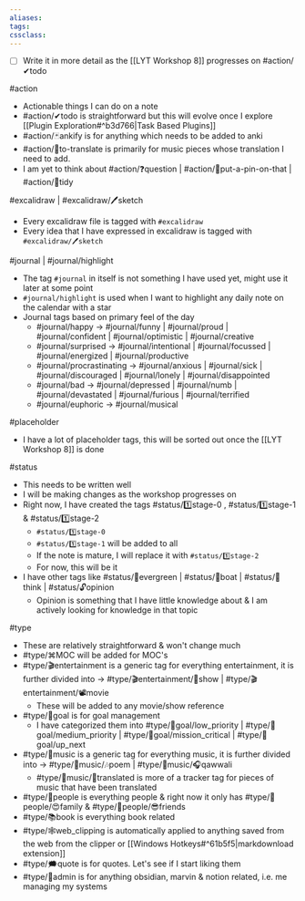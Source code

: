 ```yaml
---
aliases:
tags:
cssclass: 
---
```


- [ ] Write it in more detail as the [[LYT Workshop 8]] progresses on #action/✔todo 


#action 
- Actionable things I can do on a note
- #action/✔todo is straightforward but this will evolve once I explore [[Plugin Exploration#^b3d766|Task Based Plugins]] 
- #action/🃏ankify is for anything which needs to be added to anki
- #action/📰to-translate is primarily for music pieces whose translation I need to add.
- I am yet to think about #action/❓question | #action/📌put-a-pin-on-that  | #action/🧹tidy 


#excalidraw | #excalidraw/🖊sketch 
- Every excalidraw file is tagged with `#excalidraw`   
- Every idea that I have expressed in excalidraw is tagged with `#excalidraw/🖊sketch`


 #journal | #journal/highlight
 - The tag `#journal` in itself is not something I have used yet, might use it later at some point
 - `#journal/highlight` is used when I want to highlight any daily note on the calendar with a star
 - Journal tags based on primary feel of the day
	 - #journal/happy → #journal/funny | #journal/proud | #journal/confident | #journal/optimistic | #journal/creative
	- #journal/surprised → #journal/intentional | #journal/focussed | #journal/energized | #journal/productive
	- #journal/procrastinating → #journal/anxious | #journal/sick | #journal/discouraged | #journal/lonely | #journal/disappointed
	- #journal/bad → #journal/depressed | #journal/numb | #journal/devastated | #journal/furious | #journal/terrified
	- #journal/euphoric → #journal/musical


#placeholder
- I have a lot of placeholder tags, this will be sorted out once the [[LYT Workshop 8]] is done


#status
- This needs to be written well
- I will be making changes as the workshop progresses on
- Right now, I have created the tags #status/1️⃣stage-0 , #status/1️⃣stage-1 & #status/1️⃣stage-2 
	- `#status/1️⃣stage-0` 
	- `#status/1️⃣stage-1` will be added to all
	- If the note is mature, I will replace it with `#status/1️⃣stage-2` 
	- For now, this will be it
- I have other tags like #status/🌲evergreen | #status/🍃boat | #status/💭think | #status/🔓opinion     
	- Opinion is something that I have little knowledge about & I am actively looking for knowledge in that topic



#type 
- These are relatively straightforward & won't change much
- #type/⌘MOC will be added for MOC's
- #type/🎬entertainment is a generic tag for everything entertainment, it is further divided into → #type/🎬entertainment/🎥show  | #type/🎬entertainment/📽movie
	- These will be added to any movie/show reference
- #type/🎯goal is for goal management
	- I have categorized them into #type/🎯goal/low_priority | #type/🎯goal/medium_priority  | #type/🎯goal/mission_critical  | #type/🎯goal/up_next 
- #type/🎵music is a generic tag for everything music, it is further divided into → #type/🎵music/🎶poem | #type/🎵music/🎧qawwali 
	- #type/🎵music/📄translated is more of a tracker tag for pieces of music that have been translated 
- #type/👤people is everything people & right now it only has #type/👤people/😍family & #type/👤people/😎friends 
- #type/📚book is everything book related
- #type/🕸web_clipping is automatically applied to anything saved from the web from the clipper or [[Windows Hotkeys#^61b5f5|markdownload extension]] 
- #type/🗯quote is for quotes. Let's see if I start liking them
- #type/🚸admin is for anything obsidian, marvin & notion related, i.e. me managing my systems

